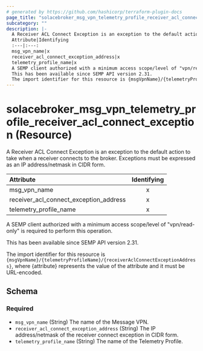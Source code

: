 ```yaml
---
# generated by https://github.com/hashicorp/terraform-plugin-docs
page_title: "solacebroker_msg_vpn_telemetry_profile_receiver_acl_connect_exception Resource - solacebroker"
subcategory: ""
description: |-
  A Receiver ACL Connect Exception is an exception to the default action to take when a receiver connects to the broker. Exceptions must be expressed as an IP address/netmask in CIDR form.
  Attribute|Identifying
  :---|:---:
  msg_vpn_name|x
  receiver_acl_connect_exception_address|x
  telemetry_profile_name|x
  A SEMP client authorized with a minimum access scope/level of "vpn/read-only" is required to perform this operation.
  This has been available since SEMP API version 2.31.
  The import identifier for this resource is {msgVpnName}/{telemetryProfileName}/{receiverAclConnectExceptionAddress}, where {attribute} represents the value of the attribute and it must be URL-encoded.
---
```


# solacebroker_msg_vpn_telemetry_profile_receiver_acl_connect_exception (Resource)

A Receiver ACL Connect Exception is an exception to the default action to take when a receiver connects to the broker. Exceptions must be expressed as an IP address/netmask in CIDR form.


Attribute|Identifying
:---|:---:
msg_vpn_name|x
receiver_acl_connect_exception_address|x
telemetry_profile_name|x



A SEMP client authorized with a minimum access scope/level of "vpn/read-only" is required to perform this operation.

This has been available since SEMP API version 2.31.

The import identifier for this resource is `{msgVpnName}/{telemetryProfileName}/{receiverAclConnectExceptionAddress}`, where {attribute} represents the value of the attribute and it must be URL-encoded.



<!-- schema generated by tfplugindocs -->
## Schema

### Required

- `msg_vpn_name` (String) The name of the Message VPN.
- `receiver_acl_connect_exception_address` (String) The IP address/netmask of the receiver connect exception in CIDR form.
- `telemetry_profile_name` (String) The name of the Telemetry Profile.
